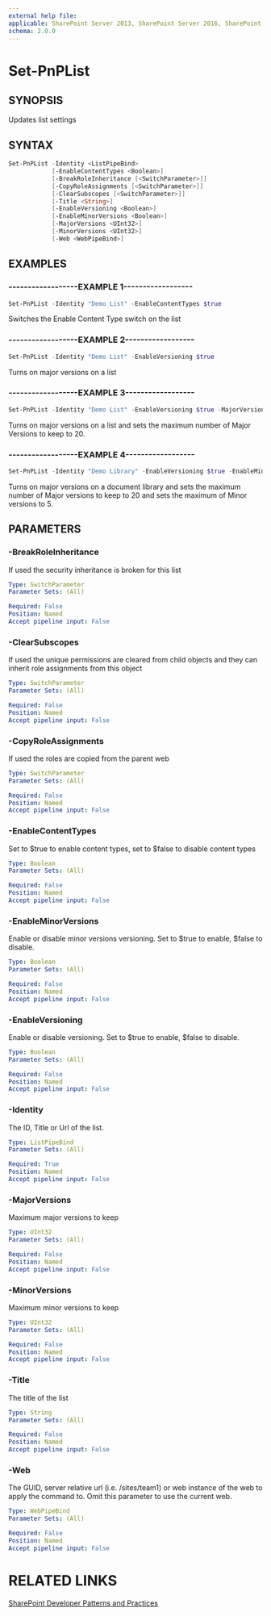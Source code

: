 ```yaml
---
external help file:
applicable: SharePoint Server 2013, SharePoint Server 2016, SharePoint Online
schema: 2.0.0
---
```

# Set-PnPList

## SYNOPSIS
Updates list settings

## SYNTAX 

```powershell
Set-PnPList -Identity <ListPipeBind>
            [-EnableContentTypes <Boolean>]
            [-BreakRoleInheritance [<SwitchParameter>]]
            [-CopyRoleAssignments [<SwitchParameter>]]
            [-ClearSubscopes [<SwitchParameter>]]
            [-Title <String>]
            [-EnableVersioning <Boolean>]
            [-EnableMinorVersions <Boolean>]
            [-MajorVersions <UInt32>]
            [-MinorVersions <UInt32>]
            [-Web <WebPipeBind>]
```

## EXAMPLES

### ------------------EXAMPLE 1------------------
```powershell
Set-PnPList -Identity "Demo List" -EnableContentTypes $true
```

Switches the Enable Content Type switch on the list

### ------------------EXAMPLE 2------------------
```powershell
Set-PnPList -Identity "Demo List" -EnableVersioning $true
```

Turns on major versions on a list

### ------------------EXAMPLE 3------------------
```powershell
Set-PnPList -Identity "Demo List" -EnableVersioning $true -MajorVersions 20
```

Turns on major versions on a list and sets the maximum number of Major Versions to keep to 20.

### ------------------EXAMPLE 4------------------
```powershell
Set-PnPList -Identity "Demo Library" -EnableVersioning $true -EnableMinorVersions $true -MajorVersions 20 -MinorVersions 5
```

Turns on major versions on a document library and sets the maximum number of Major versions to keep to 20 and sets the maximum of Minor versions to 5.

## PARAMETERS

### -BreakRoleInheritance
If used the security inheritance is broken for this list

```yaml
Type: SwitchParameter
Parameter Sets: (All)

Required: False
Position: Named
Accept pipeline input: False
```

### -ClearSubscopes
If used the unique permissions are cleared from child objects and they can inherit role assignments from this object

```yaml
Type: SwitchParameter
Parameter Sets: (All)

Required: False
Position: Named
Accept pipeline input: False
```

### -CopyRoleAssignments
If used the roles are copied from the parent web

```yaml
Type: SwitchParameter
Parameter Sets: (All)

Required: False
Position: Named
Accept pipeline input: False
```

### -EnableContentTypes
Set to $true to enable content types, set to $false to disable content types

```yaml
Type: Boolean
Parameter Sets: (All)

Required: False
Position: Named
Accept pipeline input: False
```

### -EnableMinorVersions
Enable or disable minor versions versioning. Set to $true to enable, $false to disable.

```yaml
Type: Boolean
Parameter Sets: (All)

Required: False
Position: Named
Accept pipeline input: False
```

### -EnableVersioning
Enable or disable versioning. Set to $true to enable, $false to disable.

```yaml
Type: Boolean
Parameter Sets: (All)

Required: False
Position: Named
Accept pipeline input: False
```

### -Identity
The ID, Title or Url of the list.

```yaml
Type: ListPipeBind
Parameter Sets: (All)

Required: True
Position: Named
Accept pipeline input: False
```

### -MajorVersions
Maximum major versions to keep

```yaml
Type: UInt32
Parameter Sets: (All)

Required: False
Position: Named
Accept pipeline input: False
```

### -MinorVersions
Maximum minor versions to keep

```yaml
Type: UInt32
Parameter Sets: (All)

Required: False
Position: Named
Accept pipeline input: False
```

### -Title
The title of the list

```yaml
Type: String
Parameter Sets: (All)

Required: False
Position: Named
Accept pipeline input: False
```

### -Web
The GUID, server relative url (i.e. /sites/team1) or web instance of the web to apply the command to. Omit this parameter to use the current web.

```yaml
Type: WebPipeBind
Parameter Sets: (All)

Required: False
Position: Named
Accept pipeline input: False
```

# RELATED LINKS

[SharePoint Developer Patterns and Practices](http://aka.ms/sppnp)